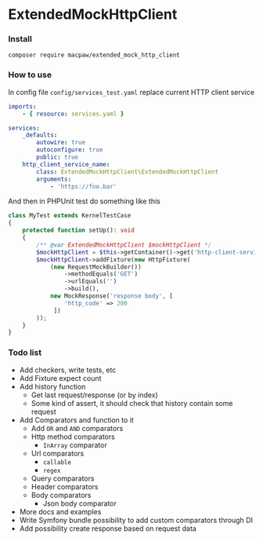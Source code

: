 # ExtendedMockHttpClient

### Install
```shell script
composer require macpaw/extended_mock_http_client
```

### How to use
In config file `config/services_test.yaml` replace current HTTP client service
```yaml
imports:
    - { resource: services.yaml }

services:
    _defaults:
        autowire: true
        autoconfigure: true
        public: true
    http_client_service_name:
        class: ExtendedMockHttpClient\ExtendedMockHttpClient
        arguments:
            - 'https://foo.bar'
```

And then in PHPUnit test do something like this
```php
class MyTest extends KernelTestCase
{
    protected function setUp(): void
    {
        /** @var ExtendedMockHttpClient $mockHttpClient */
        $mockHttpClient = $this->getContainer()->get('http-client-service-name');
        $mockHttpClient->addFixture(new HttpFixture(
            (new RequestMockBuilder())
                ->methodEquals('GET')
                ->urlEquals('')
                ->build(),
            new MockResponse('response body', [
                'http_code' => 200
             ])
        ));
    }
}
``` 

### Todo list
* Add checkers, write tests, etc
* Add Fixture expect count
* Add history function
  * Get last request/response (or by index)
  * Some kind of assert, it should check that history contain some request
* Add Comparators and function to it
  * Add `OR` and `AND` comparators
  * Http method comparators
    * `InArray` comparator 
  * Url comparators
    * `callable`
    * `regex`
  * Query comparators
  * Header comparators
  * Body comparators
    * Json body comparator
* More docs and examples
* Write Symfony bundle possibility to add custom comparators through DI
* Add possibility create response based on request data